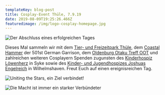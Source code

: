 ```yaml
---
templateKey: blog-post
title: Cosplay-Event Thüle, 7.9.19
date: 2019-08-09T19:25:26.466Z
featuredimage: /img/logo-cosplay-homepage.jpg
---
```

![Der Abschluss eines erfolgreichen Tages](/img/dsc05551.jpg "Im Wikingertor")

Dieses Mal sammeln wir mit dem [Tier- und Freizeitpark Thüle](http://tier-freizeitpark.de/index.php), dem [Coastal Hammer](https://www.501st.de/viewpage.php?page_id=68) der 501st German Garrison, dem [Oldenburg Otaku Treff OOT](https://www.facebook.com/OldenburgerOtakuTreff/) und zahlreichen weiteren Cosplayern Spenden zugunsten des [Kinderhospiz Löwenherz](https://www.kinderhospiz-loewenherz.de/) in Syke sowie des [Kinder- und Jugendhospizes Joshuas Engelreich](https://www.kinderhospizwilhelmshaven.de/) in Wilhelmshaven. Freut Euch auf einen ereignisreichen Tag.

![Uniting the Stars, ein Ziel verbindet!](/img/dsc05520.jpg "Gemeinsam sind wir stark!")

![Die Macht ist immer ein starker Verbündeter](/img/dsc05536.jpg)